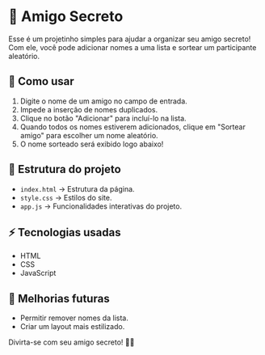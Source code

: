 # 🎉 Amigo Secreto

Esse é um projetinho simples para ajudar a organizar seu amigo secreto! Com ele, você pode adicionar nomes a uma lista e sortear um participante aleatório.

## 🚀 Como usar

1. Digite o nome de um amigo no campo de entrada.
2. Impede a inserção de nomes duplicados.
3. Clique no botão "Adicionar" para incluí-lo na lista.
4. Quando todos os nomes estiverem adicionados, clique em "Sortear amigo" para escolher um nome aleatório.
5. O nome sorteado será exibido logo abaixo!

## 📂 Estrutura do projeto

- `index.html` → Estrutura da página.
- `style.css` → Estilos do site.
- `app.js` → Funcionalidades interativas do projeto.

## ⚡ Tecnologias usadas

- HTML
- CSS
- JavaScript

## 🎈 Melhorias futuras

- Permitir remover nomes da lista.
- Criar um layout mais estilizado.

Divirta-se com seu amigo secreto! 🎁😃


